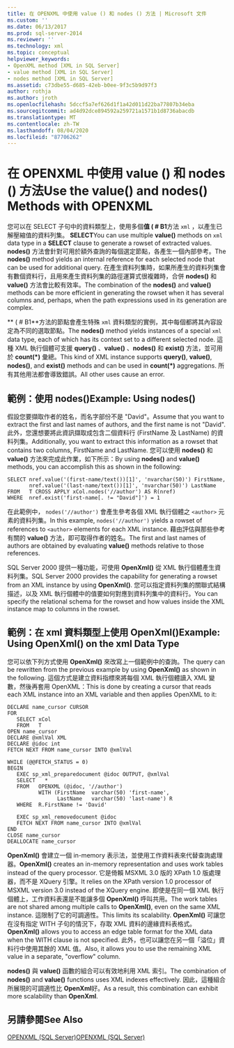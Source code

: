 ```yaml
---
title: 在 OPENXML 中使用 value () 和 nodes () 方法 | Microsoft 文件
ms.custom: ''
ms.date: 06/13/2017
ms.prod: sql-server-2014
ms.reviewer: ''
ms.technology: xml
ms.topic: conceptual
helpviewer_keywords:
- OpenXML method [XML in SQL Server]
- value method [XML in SQL Server]
- nodes method [XML in SQL Server]
ms.assetid: c73dbe55-d685-42eb-b0ee-9f3c5b9d97f3
author: rothja
ms.author: jroth
ms.openlocfilehash: 5dccf5a7ef626d1f1a42d011d22ba77807b34eba
ms.sourcegitcommit: ad4d92dce894592a259721a1571b1d8736abacdb
ms.translationtype: MT
ms.contentlocale: zh-TW
ms.lasthandoff: 08/04/2020
ms.locfileid: "87706262"
---
```

# <a name="use-the-value-and-nodes-methods-with-openxml"></a><span data-ttu-id="0c5aa-102">在 OPENXML 中使用 value () 和 nodes () 方法</span><span class="sxs-lookup"><span data-stu-id="0c5aa-102">Use the value() and nodes() Methods with OPENXML</span></span>
  <span data-ttu-id="0c5aa-103">您可以在 SELECT 子句中的資料類型上，使用多個**值 ( # B1**方法 `xml` ，以產生已解壓縮值的資料列集。 **SELECT**</span><span class="sxs-lookup"><span data-stu-id="0c5aa-103">You can use multiple **value()** methods on `xml` data type in a **SELECT** clause to generate a rowset of extracted values.</span></span> <span data-ttu-id="0c5aa-104">**nodes()** 方法會針對可用於額外查詢的每個選定節點，各產生一個內部參考。</span><span class="sxs-lookup"><span data-stu-id="0c5aa-104">The **nodes()** method yields an internal reference for each selected node that can be used for additional query.</span></span> <span data-ttu-id="0c5aa-105">在產生資料列集時，如果所產生的資料列集會有數個資料行，且用來產生資料列集的路徑運算式很複雜時，合併 **nodes()** 和 **value()** 方法會比較有效率。</span><span class="sxs-lookup"><span data-stu-id="0c5aa-105">The combination of the **nodes()** and **value()** methods can be more efficient in generating the rowset when it has several columns and, perhaps, when the path expressions used in its generation are complex.</span></span>  
  
 <span data-ttu-id="0c5aa-106">\*\* ( # B1\*\*方法的節點會產生特殊 `xml` 資料類型的實例，其中每個都將其內容設定為不同的選取節點。</span><span class="sxs-lookup"><span data-stu-id="0c5aa-106">The **nodes()** method yields instances of a special `xml` data type, each of which has its context set to a different selected node.</span></span> <span data-ttu-id="0c5aa-107">這種 XML 執行個體可支援 **query()** 、**value()** 、**nodes()** 和 **exist()** 方法，並可用於 **count(\*)** 彙總。</span><span class="sxs-lookup"><span data-stu-id="0c5aa-107">This kind of XML instance supports **query()**, **value()**, **nodes()**, and **exist()** methods and can be used in **count(\*)** aggregations.</span></span> <span data-ttu-id="0c5aa-108">所有其他用法都會導致錯誤。</span><span class="sxs-lookup"><span data-stu-id="0c5aa-108">All other uses cause an error.</span></span>  
  
## <a name="example-using-nodes"></a><span data-ttu-id="0c5aa-109">範例：使用 nodes()</span><span class="sxs-lookup"><span data-stu-id="0c5aa-109">Example: Using nodes()</span></span>  
 <span data-ttu-id="0c5aa-110">假設您要擷取作者的姓名，而名字部份不是 "David"。</span><span class="sxs-lookup"><span data-stu-id="0c5aa-110">Assume that you want to extract the first and last names of authors, and the first name is not "David".</span></span> <span data-ttu-id="0c5aa-111">此外，您還想要將此資訊擷取成包含二個資料行 (FirstName 及 LastName) 的資料列集。</span><span class="sxs-lookup"><span data-stu-id="0c5aa-111">Additionally, you want to extract this information as a rowset that contains two columns, FirstName and LastName.</span></span> <span data-ttu-id="0c5aa-112">您可以使用 **nodes()** 和 **value()** 方法來完成此作業，如下所示：</span><span class="sxs-lookup"><span data-stu-id="0c5aa-112">By using **nodes()** and **value()** methods, you can accomplish this as shown in the following:</span></span>  
  
```  
SELECT nref.value('(first-name/text())[1]', 'nvarchar(50)') FirstName,  
       nref.value('(last-name/text())[1]', 'nvarchar(50)') LastName  
FROM   T CROSS APPLY xCol.nodes('//author') AS R(nref)  
WHERE  nref.exist('first-name[. != "David"]') = 1  
```  
  
 <span data-ttu-id="0c5aa-113">在此範例中， `nodes('//author')` 會產生參考各個 XML 執行個體之 `<author>` 元素的資料列集。</span><span class="sxs-lookup"><span data-stu-id="0c5aa-113">In this example, `nodes('//author')` yields a rowset of references to `<author>` elements for each XML instance.</span></span> <span data-ttu-id="0c5aa-114">藉由評估與那些參考有關的 **value()** 方法，即可取得作者的姓名。</span><span class="sxs-lookup"><span data-stu-id="0c5aa-114">The first and last names of authors are obtained by evaluating **value()** methods relative to those references.</span></span>  
  
 <span data-ttu-id="0c5aa-115">SQL Server 2000 提供一種功能，可使用 **OpenXml()** 從 XML 執行個體產生資料列集。</span><span class="sxs-lookup"><span data-stu-id="0c5aa-115">SQL Server 2000 provides the capability for generating a rowset from an XML instance by using **OpenXml()**.</span></span> <span data-ttu-id="0c5aa-116">您可以指定資料列集的關聯式結構描述，以及 XML 執行個體中的值要如何對應到資料列集中的資料行。</span><span class="sxs-lookup"><span data-stu-id="0c5aa-116">You can specify the relational schema for the rowset and how values inside the XML instance map to columns in the rowset.</span></span>  
  
## <a name="example-using-openxml-on-the-xml-data-type"></a><span data-ttu-id="0c5aa-117">範例：在 xml 資料類型上使用 OpenXml()</span><span class="sxs-lookup"><span data-stu-id="0c5aa-117">Example: Using OpenXml() on the xml Data Type</span></span>  
 <span data-ttu-id="0c5aa-118">您可以依下列方式使用 **OpenXml()** 來改寫上一個範例中的查詢。</span><span class="sxs-lookup"><span data-stu-id="0c5aa-118">The query can be rewritten from the previous example by using **OpenXml()** as shown in the following.</span></span> <span data-ttu-id="0c5aa-119">這個方式是建立資料指標來將每個 XML 執行個體讀入 XML 變數，然後再套用 OpenXML：</span><span class="sxs-lookup"><span data-stu-id="0c5aa-119">This is done by creating a cursor that reads each XML instance into an XML variable and then applies OpenXML to it:</span></span>  
  
```  
DECLARE name_cursor CURSOR  
FOR  
   SELECT xCol   
   FROM   T  
OPEN name_cursor  
DECLARE @xmlVal XML  
DECLARE @idoc int  
FETCH NEXT FROM name_cursor INTO @xmlVal  
  
WHILE (@@FETCH_STATUS = 0)  
BEGIN  
   EXEC sp_xml_preparedocument @idoc OUTPUT, @xmlVal  
   SELECT   *  
   FROM   OPENXML (@idoc, '//author')  
          WITH (FirstName  varchar(50) 'first-name',  
                LastName   varchar(50) 'last-name') R  
   WHERE  R.FirstName != 'David'  
  
   EXEC sp_xml_removedocument @idoc  
   FETCH NEXT FROM name_cursor INTO @xmlVal  
END  
CLOSE name_cursor  
DEALLOCATE name_cursor   
```  
  
 <span data-ttu-id="0c5aa-120">**OpenXml()** 會建立一個 in-memory 表示法，並使用工作資料表來代替查詢處理器。</span><span class="sxs-lookup"><span data-stu-id="0c5aa-120">**OpenXml()** creates an in-memory representation and uses work tables instead of the query processor.</span></span> <span data-ttu-id="0c5aa-121">它是倚賴 MSXML 3.0 版的 XPath 1.0 版處理器，而不是 XQuery 引擎。</span><span class="sxs-lookup"><span data-stu-id="0c5aa-121">It relies on the XPath version 1.0 processor of MSXML version 3.0 instead of the XQuery engine.</span></span> <span data-ttu-id="0c5aa-122">即使是在同一個 XML 執行個體上，工作資料表還是不能讓多個 **OpenXml()** 呼叫共用。</span><span class="sxs-lookup"><span data-stu-id="0c5aa-122">The work tables are not shared among multiple calls to **OpenXml()**, even on the same XML instance.</span></span> <span data-ttu-id="0c5aa-123">這限制了它的可調適性。</span><span class="sxs-lookup"><span data-stu-id="0c5aa-123">This limits its scalability.</span></span> <span data-ttu-id="0c5aa-124">**OpenXml()** 可讓您在沒有指定 WITH 子句的情況下，存取 XML 資料的邊緣資料表格式。</span><span class="sxs-lookup"><span data-stu-id="0c5aa-124">**OpenXml()** allows you to access an edge table format for the XML data when the WITH clause is not specified.</span></span> <span data-ttu-id="0c5aa-125">此外，也可以讓您在另一個「溢位」資料行中使用其餘的 XML 值。</span><span class="sxs-lookup"><span data-stu-id="0c5aa-125">Also, it allows you to use the remaining XML value in a separate, "overflow" column.</span></span>  
  
 <span data-ttu-id="0c5aa-126">**nodes()** 與 **value()** 函數的組合可以有效地利用 XML 索引。</span><span class="sxs-lookup"><span data-stu-id="0c5aa-126">The combination of **nodes()** and **value()** functions uses XML indexes effectively.</span></span> <span data-ttu-id="0c5aa-127">因此，這種組合所展現的可調適性比 **OpenXml**好。</span><span class="sxs-lookup"><span data-stu-id="0c5aa-127">As a result, this combination can exhibit more scalability than **OpenXml**.</span></span>  
  
## <a name="see-also"></a><span data-ttu-id="0c5aa-128">另請參閱</span><span class="sxs-lookup"><span data-stu-id="0c5aa-128">See Also</span></span>  
 [<span data-ttu-id="0c5aa-129">OPENXML &#40;SQL Server&#41;</span><span class="sxs-lookup"><span data-stu-id="0c5aa-129">OPENXML &#40;SQL Server&#41;</span></span>](openxml-sql-server.md)  
  
  

